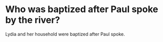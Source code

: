 # Who was baptized after Paul spoke by the river?

Lydia and her household were baptized after Paul spoke.
